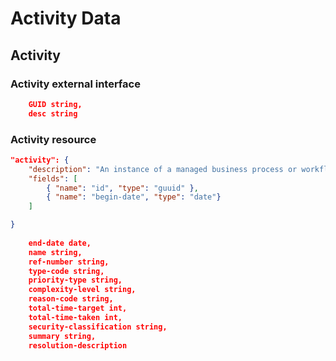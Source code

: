# Activity Data 


## Activity

### Activity external interface
```json
    GUID string,
    desc string
```

### Activity resource
```json
"activity": {
    "description": "An instance of a managed business process or workflow, consisting of a number of tasks",
    "fields": [
        { "name": "id", "type": "guuid" },
        { "name": "begin-date", "type": "date"}
    ]

}
    
    end-date date,
    name string,
    ref-number string,
    type-code string,
    priority-type string,
    complexity-level string,
    reason-code string,
    total-time-target int,
    total-time-taken int,
    security-classification string,
    summary string,
    resolution-description
```


